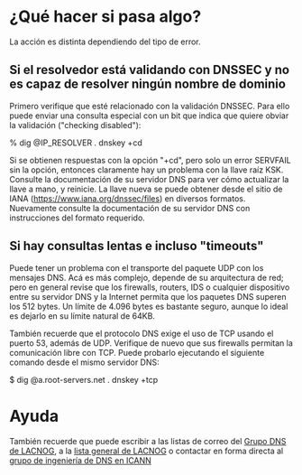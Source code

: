 # ¿Qué hacer si pasa algo?

La acción es distinta dependiendo del tipo de error.

## Si el resolvedor está validando con DNSSEC y no es capaz de resolver ningún nombre de dominio

Primero verifique que esté relacionado con la validación DNSSEC. Para ello puede enviar una consulta especial con un bit que indica que quiere obviar la validación ("checking disabled"):

% dig @IP_RESOLVER . dnskey +cd

Si se obtienen respuestas con la opción "+cd", pero solo un error SERVFAIL sin la opción, entonces claramente hay un problema con la llave raíz KSK. Consulte la documentación de su servidor DNS para ver cómo actualizar la llave a mano, y reinicie. La llave nueva se puede obtener desde el sitio de IANA (https://www.iana.org/dnssec/files) en diversos formatos. Nuevamente consulte la documentación de su servidor DNS con instrucciones del formato requerido.

## Si hay consultas lentas e incluso "timeouts"

Puede tener un problema con el transporte del paquete UDP con los mensajes DNS. Acá es más complejo, depende de su arquitectura de red; pero en general revise que los firewalls, routers, IDS o cualquier dispositivo entre su servidor DNS y la Internet permita que los paquetes DNS superen los 512 bytes. Un límite de 4.096 bytes es bastante seguro, aunque lo ideal es dejarlo en su límite natural de 64KB.

También recuerde que el protocolo DNS exige el uso de TCP usando el puerto 53, además de UDP. Verifique de nuevo que sus firewalls permitan la comunicación libre con TCP. Puede probarlo ejecutando el siguiente comando desde el mismo servidor DNS:

$ dig @a.root-servers.net . dnskey +tcp

# Ayuda

También recuerde que puede escribir a las listas de correo del [Grupo DNS de LACNOG](https://listas.nic.cl/mailman/listinfo/dns-esp), a la [lista general de LACNOG](https://mail.lacnic.net/mailman/listinfo/lacnog) o contactar en forma directa al [grupo de ingeniería de DNS en ICANN](https://www.dns.icann.org/aboutus/mail/)

